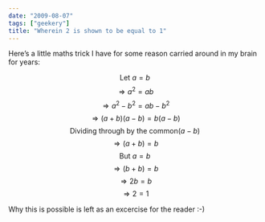 ```yaml
---
date: "2009-08-07"
tags: ["geekery"]
title: "Wherein 2 is shown to be equal to 1"
---
```


<script type="text/javascript"
  src="https://cdn.mathjax.org/mathjax/latest/MathJax.js?config=TeX-AMS-MML_HTMLorMML">
</script>

Here’s a little maths trick I have for some reason carried around in my brain for years:

$$\text{Let } a = b$$
$$\Rightarrow a^2 = ab$$
$$\Rightarrow a^2 - b^2 = ab - b^2$$
$$\Rightarrow (a + b)(a - b) = b(a-b)$$
$$\text{Dividing through by the common} (a - b)$$
$$\Rightarrow (a + b) = b$$
$$\text{But } a = b$$
$$\Rightarrow (b + b) = b$$
$$\Rightarrow 2b = b$$
$$\Rightarrow 2 = 1$$

Why this is possible is left as an excercise for the reader :-)
